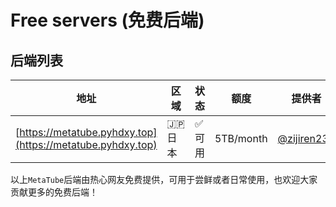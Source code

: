 # Free servers (免费后端)

## 后端列表

| 地址 | 区域 | 状态 | 额度 | 提供者 |
|-----|-----|------|-----|-------|
| [https://metatube.pyhdxy.top](https://metatube.pyhdxy.top) | 🇯🇵日本 | ✅可用 | 5TB/month | [@zijiren233](https://github.com/zijiren233) |

以上`MetaTube`后端由热心网友免费提供，可用于尝鲜或者日常使用，也欢迎大家贡献更多的免费后端！

